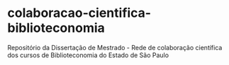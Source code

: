 # colaboracao-cientifica-biblioteconomia
Repositório da Dissertação de Mestrado - Rede de colaboração científica dos cursos de Biblioteconomia do Estado de São Paulo

